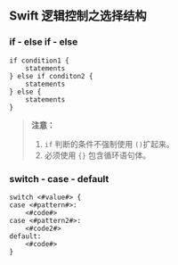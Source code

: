 ## Swift 逻辑控制之选择结构

### if - else if - else 
```
if condition1 {
	statements
} else if conditon2 {
	statements
} else {
	statements
}
```
> **注意：** 
> 1. `if` 判断的条件不强制使用 `()`扩起来。
> 2. 必须使用 `{}` 包含循环语句体。


### switch - case - default

```
switch <#value#> {
case <#pattern#>:
    <#code#>
case <#pattern2#>:
    <#code2#>
default:
    <#code#>
}
```









